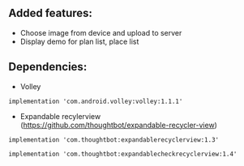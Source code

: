 ## Added features:  
- Choose image from device and upload to server  
- Display demo for plan list, place list
## Dependencies:  
- Volley  
```
implementation 'com.android.volley:volley:1.1.1'
```
  
- Expandable recylerview  
(https://github.com/thoughtbot/expandable-recycler-view)  
```
implementation 'com.thoughtbot:expandablerecyclerview:1.3'
```
```
implementation 'com.thoughtbot:expandablecheckrecyclerview:1.4'
```

